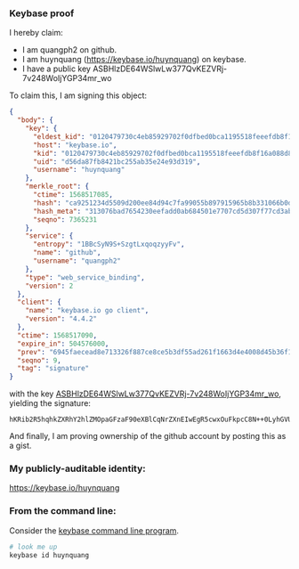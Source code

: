 ### Keybase proof

I hereby claim:

  * I am quangph2 on github.
  * I am huynquang (https://keybase.io/huynquang) on keybase.
  * I have a public key ASBHlzDE64WSlwLw377QvKEZVRj-7v248WoIjYGP34mr_wo

To claim this, I am signing this object:

```json
{
  "body": {
    "key": {
      "eldest_kid": "0120479730c4eb85929702f0dfbed0bca1195518feeefdb8f16a088d818fdf89abff0a",
      "host": "keybase.io",
      "kid": "0120479730c4eb85929702f0dfbed0bca1195518feeefdb8f16a088d818fdf89abff0a",
      "uid": "d56da87fb8421bc255ab35e24e93d319",
      "username": "huynquang"
    },
    "merkle_root": {
      "ctime": 1568517085,
      "hash": "ca9251234d5509d200ee84d94c7fa99055b897915965b8b331066b0d80101f447d4f6504f7b52cd7f98c3bbe9588962cbeda5d34a5baa7fd97af3d2e859e3181",
      "hash_meta": "313076bad7654230eefadd0ab684501e7707cd5d307f77cd3ab6d89387856624",
      "seqno": 7365231
    },
    "service": {
      "entropy": "1BBcSyN9S+SzgtLxqoqzyyFv",
      "name": "github",
      "username": "quangph2"
    },
    "type": "web_service_binding",
    "version": 2
  },
  "client": {
    "name": "keybase.io go client",
    "version": "4.4.2"
  },
  "ctime": 1568517090,
  "expire_in": 504576000,
  "prev": "6945faecead8e713326f887ce8ce5b3df55ad261f1663d4e4008d45b36f18cfd",
  "seqno": 9,
  "tag": "signature"
}
```

with the key [ASBHlzDE64WSlwLw377QvKEZVRj-7v248WoIjYGP34mr_wo](https://keybase.io/huynquang), yielding the signature:

```
hKRib2R5hqhkZXRhY2hlZMOpaGFzaF90eXBlCqNrZXnEIwEgR5cwxOuFkpcC8N++0LyhGVUY/u79uPFqCI2Bj9+Jq/8Kp3BheWxvYWTESpcCCcQgaUX67OrY5xMyb4h86M5bPfVa0mHxZj1OQAjUWzbxjP3EICz3iqXCGAHHhnl1/DZHXmVwYFV52ku11w9BF80WN76yAgHCo3NpZ8RAMzSdndcSgW9UFc+JX6lqO6aJuHu0M75NgXT8kS3Wvg5lcUL3b7wNkdsWQ+2XC9M7ZcPkC5fes42jH2tBOhBoBqhzaWdfdHlwZSCkaGFzaIKkdHlwZQildmFsdWXEIFv/NAA6lkAAirqRpAelxtBNzJcUjltoYmc4VspGf6Uco3RhZ80CAqd2ZXJzaW9uAQ==

```

And finally, I am proving ownership of the github account by posting this as a gist.

### My publicly-auditable identity:

https://keybase.io/huynquang

### From the command line:

Consider the [keybase command line program](https://keybase.io/download).

```bash
# look me up
keybase id huynquang
```
